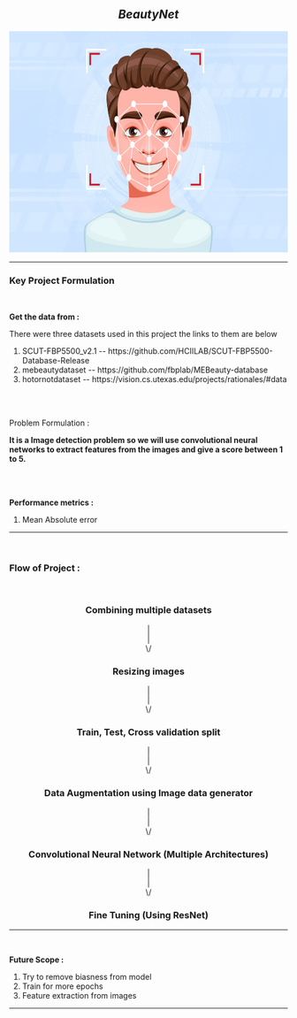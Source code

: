 
<h2 align= "center"><em>BeautyNet</em></h2>

<div align="center">
  <img height="400" src="https://github.com/shreyjain99/BeautyNet/blob/main/src%20files/cover%20image.jpg"/>
</div>

<hr width="100%" size="2">

<h3 align= "left"> <b> Key Project Formulation </b> </h3>

<br>

<p>
<strong>Get the data from :</strong> 

There were three datasets used in this project the links to them are below

<ol>
        <li>SCUT-FBP5500_v2.1 -- https://github.com/HCIILAB/SCUT-FBP5500-Database-Release</li>
        <li>mebeautydataset -- https://github.com/fbplab/MEBeauty-database</li>
        <li>hotornotdataset -- https://vision.cs.utexas.edu/projects/rationales/#data</li>
      
</ol>
</p>

<br>

<br>

<p>
<strong></strong>Problem Formulation :</strong>
</p>
<p> <strong>It is a Image detection problem so we will use convolutional neural networks to extract features from the images and give a score between 1 to 5.</strong> </p>

<br>
<br>

<p>
<strong>Performance metrics :</strong>
</p>
<ol>
<li>Mean Absolute error </li>
</ol>

<hr width="100%" size="2">

<br>

<body>

  <h3>Flow of Project : </h3>
  
  <br>

  <h3 align= "center">Combining multiple datasets</h3>
  
  <div align= "center">|</div>
  <div align= "center">|</div>
  <div align= "center">\/</div>

  <h3 align= "center">Resizing images</h3>

  <div align= "center">|</div>
  <div align= "center">|</div>
  <div align= "center">\/</div>

  <h3 align= "center">Train, Test, Cross validation split</h3>

  <div align= "center">|</div>
  <div align= "center">|</div>
  <div align= "center">\/</div>

  <h3 align= "center">Data Augmentation using Image data generator</h3>


  <div align= "center">|</div>
  <div align= "center">|</div>
  <div align= "center">\/</div>

  <h3 align= "center">Convolutional Neural Network (Multiple Architectures)</h3>

  <div align= "center">|</div>
  <div align= "center">|</div>
  <div align= "center">\/</div>

  <h3 align= "center">Fine Tuning (Using ResNet)</h3>



  
</body>

<hr width="100%" size="2">

<br>

<p>
<strong>Future Scope :</strong>
</p>
<ol>
<li>Try to remove biasness from model</li>
<li>Train for more epochs</li>
<li>Feature extraction from images</li>
</ol>

<hr width="100%" size="2">
